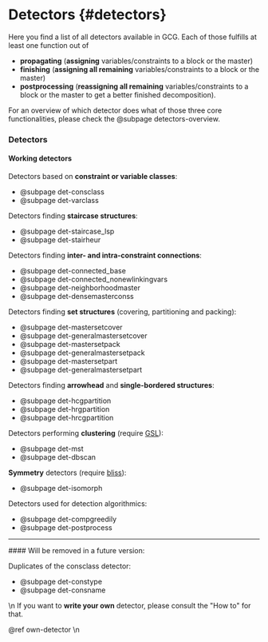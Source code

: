 # Detectors {#detectors}

Here you find a list of all detectors available in GCG. Each of those fulfills at least one
function out of
* **propagating** (**assigning** variables/constraints to a block or the master)
* **finishing** (**assigning all remaining** variables/constraints to a block or the master)
* **postprocessing** (**reassigning all remaining** variables/constraints to a block or the master to get a better finished decomposition).

For an overview of which detector does what of those three core functionalities, please check the @subpage detectors-overview.

### Detectors
#### Working detectors
Detectors based on **constraint or variable classes**:
- @subpage det-consclass
- @subpage det-varclass

Detectors finding **staircase structures**:
- @subpage det-staircase_lsp
- @subpage det-stairheur

Detectors finding **inter- and intra-constraint connections**:
- @subpage det-connected_base
- @subpage det-connected_nonewlinkingvars
- @subpage det-neighborhoodmaster
- @subpage det-densemasterconss

Detectors finding **set structures** (covering, partitioning and packing):
- @subpage det-mastersetcover
- @subpage det-generalmastersetcover
- @subpage det-mastersetpack
- @subpage det-generalmastersetpack
- @subpage det-mastersetpart
- @subpage det-generalmastersetpart

Detectors finding **arrowhead** and **single-bordered structures**:
- @subpage det-hcgpartition
- @subpage det-hrgpartition
- @subpage det-hrcgpartition

Detectors performing **clustering** (require [GSL](https://gist.github.com/TysonRayJones/af7bedcdb8dc59868c7966232b4da903)):
- @subpage det-mst
- @subpage det-dbscan

**Symmetry** detectors (require [bliss](http://www.tcs.hut.fi/Software/bliss/)):
- @subpage det-isomorph 

Detectors used for detection algorithmics:
- @subpage det-compgreedily
- @subpage det-postprocess

<hr>
#### Will be removed in a future version:

Duplicates of the consclass detector:
- @subpage det-constype
- @subpage det-consname

\n
If you want to **write your own** detector, please consult the "How to"
for that.

@ref own-detector
\n
